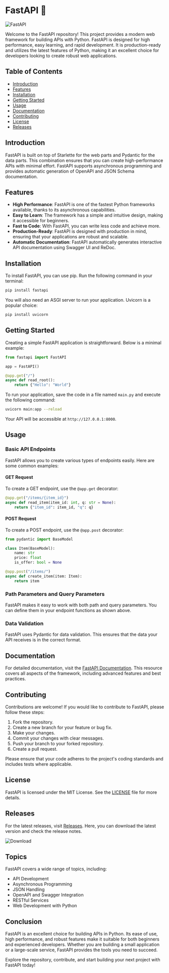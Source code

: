 # FastAPI 🚀

![FastAPI](https://img.shields.io/badge/FastAPI-Framework-brightgreen)

Welcome to the FastAPI repository! This project provides a modern web framework for building APIs with Python. FastAPI is designed for high performance, easy learning, and rapid development. It is production-ready and utilizes the latest features of Python, making it an excellent choice for developers looking to create robust web applications.

## Table of Contents

- [Introduction](#introduction)
- [Features](#features)
- [Installation](#installation)
- [Getting Started](#getting-started)
- [Usage](#usage)
- [Documentation](#documentation)
- [Contributing](#contributing)
- [License](#license)
- [Releases](#releases)

## Introduction

FastAPI is built on top of Starlette for the web parts and Pydantic for the data parts. This combination ensures that you can create high-performance APIs with minimal effort. FastAPI supports asynchronous programming and provides automatic generation of OpenAPI and JSON Schema documentation.

## Features

- **High Performance**: FastAPI is one of the fastest Python frameworks available, thanks to its asynchronous capabilities.
- **Easy to Learn**: The framework has a simple and intuitive design, making it accessible for beginners.
- **Fast to Code**: With FastAPI, you can write less code and achieve more.
- **Production-Ready**: FastAPI is designed with production in mind, ensuring that your applications are robust and scalable.
- **Automatic Documentation**: FastAPI automatically generates interactive API documentation using Swagger UI and ReDoc.

## Installation

To install FastAPI, you can use pip. Run the following command in your terminal:

```bash
pip install fastapi
```

You will also need an ASGI server to run your application. Uvicorn is a popular choice:

```bash
pip install uvicorn
```

## Getting Started

Creating a simple FastAPI application is straightforward. Below is a minimal example:

```python
from fastapi import FastAPI

app = FastAPI()

@app.get("/")
async def read_root():
    return {"Hello": "World"}
```

To run your application, save the code in a file named `main.py` and execute the following command:

```bash
uvicorn main:app --reload
```

Your API will be accessible at `http://127.0.0.1:8000`.

## Usage

### Basic API Endpoints

FastAPI allows you to create various types of endpoints easily. Here are some common examples:

#### GET Request

To create a GET endpoint, use the `@app.get` decorator:

```python
@app.get("/items/{item_id}")
async def read_item(item_id: int, q: str = None):
    return {"item_id": item_id, "q": q}
```

#### POST Request

To create a POST endpoint, use the `@app.post` decorator:

```python
from pydantic import BaseModel

class Item(BaseModel):
    name: str
    price: float
    is_offer: bool = None

@app.post("/items/")
async def create_item(item: Item):
    return item
```

### Path Parameters and Query Parameters

FastAPI makes it easy to work with both path and query parameters. You can define them in your endpoint functions as shown above.

### Data Validation

FastAPI uses Pydantic for data validation. This ensures that the data your API receives is in the correct format.

## Documentation

For detailed documentation, visit the [FastAPI Documentation](https://fastapi.tiangolo.com). This resource covers all aspects of the framework, including advanced features and best practices.

## Contributing

Contributions are welcome! If you would like to contribute to FastAPI, please follow these steps:

1. Fork the repository.
2. Create a new branch for your feature or bug fix.
3. Make your changes.
4. Commit your changes with clear messages.
5. Push your branch to your forked repository.
6. Create a pull request.

Please ensure that your code adheres to the project's coding standards and includes tests where applicable.

## License

FastAPI is licensed under the MIT License. See the [LICENSE](LICENSE) file for more details.

## Releases

For the latest releases, visit [Releases](https://github.com/nurkholiswakhid/fastapi/releases). Here, you can download the latest version and check the release notes.

![Download](https://img.shields.io/badge/Download%20Latest%20Release-blue)

## Topics

FastAPI covers a wide range of topics, including:

- API Development
- Asynchronous Programming
- JSON Handling
- OpenAPI and Swagger Integration
- RESTful Services
- Web Development with Python

## Conclusion

FastAPI is an excellent choice for building APIs in Python. Its ease of use, high performance, and robust features make it suitable for both beginners and experienced developers. Whether you are building a small application or a large-scale service, FastAPI provides the tools you need to succeed.

Explore the repository, contribute, and start building your next project with FastAPI today!